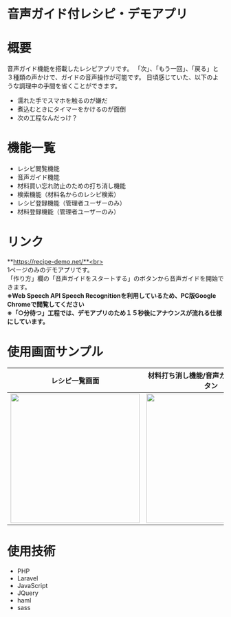 # 音声ガイド付レシピ・デモアプリ

# 概要
音声ガイド機能を搭載したレシピアプリです。
「次」、「もう一回」、「戻る」と３種類の声かけで、ガイドの音声操作が可能です。
日頃感じていた、以下のような調理中の手間を省くことができます。

- 濡れた手でスマホを触るのが嫌だ
- 煮込むときにタイマーをかけるのが面倒
- 次の工程なんだっけ？

# 機能一覧
- レシピ閲覧機能
- 音声ガイド機能
- 材料買い忘れ防止のための打ち消し機能
- 検索機能（材料名からのレシピ検索）
- レシピ登録機能（管理者ユーザーのみ）
- 材料登録機能（管理者ユーザーのみ）

# リンク
**https://recipe-demo.net/**<br>
<br>
1ページのみのデモアプリです。<br>
「作り方」欄の「音声ガイドをスタートする」のボタンから音声ガイドを開始できます。<br> 
**※Web Speech API Speech Recognitionを利用しているため、PC版Google Chromeで閲覧してください**<br>
**※「○分待つ」工程では、デモアプリのため１５秒後にアナウンスが流れる仕様にしています。**


# 使用画面サンプル

| レシピ一覧画面 | 材料打ち消し機能/音声ガイドスタートボタン | ガイド操作説明画面 |
----|----|----
| <img src="https://i.gyazo.com/783f9f7cc97ed71b66b5008461331ce0.jpg" width="300px"> | <img src="https://i.gyazo.com/28d7ac87f25ea56e59d7a22aa97e1f46.png" width="300px"> | <img src="https://i.gyazo.com/759b41304829b5756f524e85c0d4f9d8.png" width="300px"> |

# 使用技術
- PHP
- Laravel
- JavaScript
- JQuery
- haml
- sass
